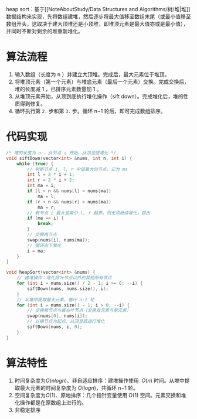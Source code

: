 heap sort：基于[[NoteAboutStudy/Data Structures and  Algorithms/树/堆|堆]]数据结构来实现，先将数组建堆，然后逐步将最大值移至数组末尾（或最小值移至数组开头，这取决于建大顶堆还是小顶堆，即堆顶元素是最大值亦或是最小值），并同时不断对剩余的堆重新堆化。

# 算法流程
1. 输入数组（长度为 n ）并建立大顶堆。完成后，最大元素位于堆顶。
2. 将堆顶元素（第一个元素）与堆底元素（最后一个元素）交换。完成交换后，堆的长度减 1 ，已排序元素数量加 1 。
3. 从堆顶元素开始，从顶到底执行堆化操作（sift down）。完成堆化后，堆的性质得到修复。
4. 循环执行第 `2.` 步和第 `3.` 步。循环 n−1 轮后，即可完成数组排序。

# 代码实现
```cpp
/* 堆的长度为 n ，从节点 i 开始，从顶至底堆化 */
void siftDown(vector<int> &nums, int n, int i) {
    while (true) {
        // 判断节点 i, l, r 中值最大的节点，记为 ma
        int l = 2 * i + 1;
        int r = 2 * i + 2;
        int ma = i;
        if (l < n && nums[l] > nums[ma])
            ma = l;
        if (r < n && nums[r] > nums[ma])
            ma = r;
        // 若节点 i 最大或索引 l, r 越界，则无须继续堆化，跳出
        if (ma == i) {
            break;
        }
        // 交换两节点
        swap(nums[i], nums[ma]);
        // 循环向下堆化
        i = ma;
    }
}

void heapSort(vector<int> &nums) {
    // 建堆操作：堆化除叶节点以外的其他所有节点
    for (int i = nums.size() / 2 - 1; i >= 0; --i) {
        siftDown(nums, nums.size(), i);
    }
    // 从堆中提取最大元素，循环 n-1 轮
    for (int i = nums.size() - 1; i > 0; --i) {
        // 交换根节点与最右叶节点（交换首元素与尾元素）
        swap(nums[0], nums[i]);
        // 以根节点为起点，从顶至底进行堆化
        siftDown(nums, i, 0);
    }
}
```

# 算法特性
1. 时间复杂度为$O(nlogn)$、非自适应排序：建堆操作使用 
$O(n)$ 时间。从堆中提取最大元素的时间复杂度为 $O(log⁡n)$，共循环 n−1 轮。
2.  空间复杂度为$O(1)$、原地排序：几个指针变量使用 O(1) 空间。元素交换和堆化操作都是在原数组上进行的。
3. 非稳定排序